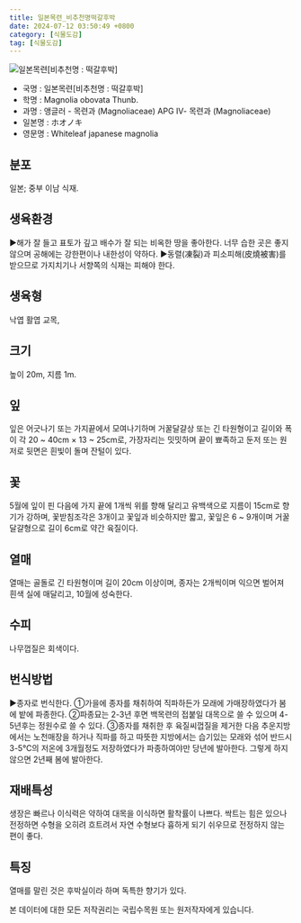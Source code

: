 ```yaml
---
title: 일본목련_비추천명떡갈후박
date: 2024-07-12 03:50:49 +0800
category: [식물도감]
tag: [식물도감]
---
```




![일본목련[비추천명 : 떡갈후박]](/fileUpload/plants/basic/Magnoliaceae/Magnolia/11646/1_th2.JPG)
- 국명 : 일본목련[비추천명 : 떡갈후박]
- 학명 : Magnolia obovata Thunb.
- 과명 : 앵글러 - 목련과 (Magnoliaceae) APG Ⅳ- 목련과 (Magnoliaceae)
- 일본명 : ホオノキ
- 영문명 : Whiteleaf japanese magnolia


## 분포
일본; 중부 이남 식재.
## 생육환경
▶해가 잘 들고 표토가 깊고 배수가 잘 되는 비옥한 땅을 좋아한다. 너무 습한 곳은 좋지 않으며 공해에는 강한편이나 내한성이 약하다. ▶동렬(凍裂)과 피소피해(皮燒被害)를 받으므로 가지치기나 서향쪽의 식재는 피해야 한다.
## 생육형
낙엽 활엽 교목,
## 크기
높이 20m, 지름 1m. 
## 잎
잎은 어긋나기 또는 가지끝에서 모여나기하며 거꿀달걀상 또는 긴 타원형이고 길이와 폭이 각 20 ~ 40cm × 13 ~ 25cm로, 가장자리는 밋밋하며 끝이 뾰족하고 둔저 또는 원저로 뒷면은 흰빛이 돌며 잔털이 있다.
## 꽃
5월에 잎이 핀 다음에 가지 끝에 1개씩 위를 향해 달리고 유백색으로 지름이 15cm로 향기가 강하며, 꽃받침조각은 3개이고 꽃잎과 비슷하지만 짧고,  꽃잎은 6 ~ 9개이며 거꿀달걀형으로 길이 6cm로 약간 육질이다.
## 열매
열매는 골돌로 긴 타원형이며 길이 20cm 이상이며, 종자는 2개씩이며 익으면 벌어져 흰색 실에 매달리고, 10월에 성숙한다.
## 수피
나무껍질은 회색이다.
## 번식방법
▶종자로 번식한다. ①가을에 종자를 채취하여 직파하든가 모래에 가매장하였다가 봄에 밭에 파종한다. ②파종묘는 2-3년 후면 백목련의 접붙일 대목으로 쓸 수 있으며 4-5년후는 정원수로 쓸 수 있다. ③종자를 채취한 후 육질씨껍질을 제거한 다음 추운지방에서는 노천매장을 하거나 직파를 하고 따뜻한 지방에서는 습기있는 모래와 섞어 반드시 3-5℃의 저온에 3개월정도 저장하였다가 파종하여야만 당년에 발아한다. 그렇게 하지 않으면 2년째 봄에 발아한다.
## 재배특성
생장은 빠르나 이식력은 약하여 대목을 이식하면 활착률이 나쁘다. 싹트는 힘은 있으나 전정하면 수형을 오히려 흐트려서 자연 수형보다 흉하게 되기 쉬우므로 전정하지 않는 편이 좋다.
## 특징
열매를 말린 것은 후박실이라 하며 독특한 향기가 있다.






본 데이터에 대한 모든 저작권리는 국립수목원 또는 원저작자에게 있습니다.
